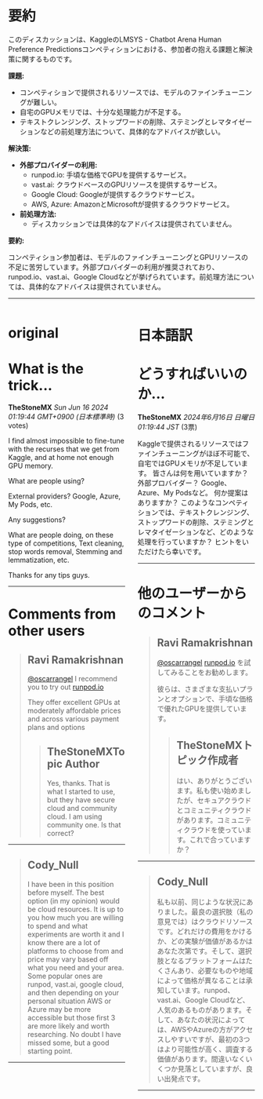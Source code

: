# 要約 
このディスカッションは、KaggleのLMSYS - Chatbot Arena Human Preference Predictionsコンペティションにおける、参加者の抱える課題と解決策に関するものです。

**課題:**

* コンペティションで提供されるリソースでは、モデルのファインチューニングが難しい。
* 自宅のGPUメモリでは、十分な処理能力が不足する。
* テキストクレンジング、ストップワードの削除、ステミングとレマタイゼーションなどの前処理方法について、具体的なアドバイスが欲しい。

**解決策:**

* **外部プロバイダーの利用:**
    * runpod.io: 手頃な価格でGPUを提供するサービス。
    * vast.ai: クラウドベースのGPUリソースを提供するサービス。
    * Google Cloud: Googleが提供するクラウドサービス。
    * AWS, Azure: AmazonとMicrosoftが提供するクラウドサービス。
* **前処理方法:**
    * ディスカッションでは具体的なアドバイスは提供されていません。

**要約:**

コンペティション参加者は、モデルのファインチューニングとGPUリソースの不足に苦労しています。外部プロバイダーの利用が推奨されており、runpod.io、vast.ai、Google Cloudなどが挙げられています。前処理方法については、具体的なアドバイスは提供されていません。


---


<style>
.column-left{
  float: left;
  width: 47.5%;
  text-align: left;
}
.column-right{
  float: right;
  width: 47.5%;
  text-align: left;
}
.column-one{
  float: left;
  width: 100%;
  text-align: left;
}
</style>


<div class="column-left">

# original

# What is the trick...

**TheStoneMX** *Sun Jun 16 2024 01:19:44 GMT+0900 (日本標準時)* (3 votes)

I find almost impossible to fine-tune with the recurses that we get from Kaggle, and at home not enough GPU memory.

What are people using?

External providers? Google, Azure, My Pods, etc.

Any suggestions?

What are people doing, on these type of competitions, Text cleaning, stop words removal, Stemming and lemmatization, etc.

Thanks for any tips guys.



---

 # Comments from other users

> ## Ravi Ramakrishnan
> 
> [@oscarrangel](https://www.kaggle.com/oscarrangel) I recommend you to try out [runpod.io](https://www.runpod.io/)
> 
> They offer excellent GPUs at moderately affordable prices and across various payment plans and options
> 
> 
> 
> > ## TheStoneMXTopic Author
> > 
> > Yes, thanks. That is what I started to use, but they have secure cloud and community cloud. I am using community one. Is that correct?
> > 
> > 
> > 


---

> ## Cody_Null
> 
> I have been in this position before myself. The best option (in my opinion) would be cloud resources. It is up to you how much you are willing to spend and what experiments are worth it and I know there are a lot of platforms to choose from and price may vary based off what you need and your area. Some popular ones are runpod, vast.ai, google cloud, and then depending on your personal situation AWS or Azure may be more accessible but those first 3 are more likely and worth researching. No doubt I have missed some, but a good starting point. 
> 
> 
> 


---



</div>
<div class="column-right">

# 日本語訳

# どうすればいいのか...
**TheStoneMX** *2024年6月16日 日曜日 01:19:44 JST* (3票)

Kaggleで提供されるリソースではファインチューニングがほぼ不可能で、自宅ではGPUメモリが不足しています。
皆さんは何を用いていますか？
外部プロバイダー？ Google、Azure、My Podsなど。
何か提案はありますか？
このようなコンペティションでは、テキストクレンジング、ストップワードの削除、ステミングとレマタイゼーションなど、どのような処理を行っていますか？
ヒントをいただけたら幸いです。

---
# 他のユーザーからのコメント
> ## Ravi Ramakrishnan
> 
> [@oscarrangel](https://www.kaggle.com/oscarrangel)  [runpod.io](https://www.runpod.io/) を試してみることをお勧めします。
> 
> 彼らは、さまざまな支払いプランとオプションで、手頃な価格で優れたGPUを提供しています。
> 
> 
> 
> > ## TheStoneMXトピック作成者
> > 
> > はい、ありがとうございます。私も使い始めましたが、セキュアクラウドとコミュニティクラウドがあります。コミュニティクラウドを使っています。これで合っていますか？
> > 
> > 
> > 
---
> ## Cody_Null
> 
> 私も以前、同じような状況にありました。最良の選択肢（私の意見では）はクラウドリソースです。どれだけの費用をかけるか、どの実験が価値があるかはあなた次第です。そして、選択肢となるプラットフォームはたくさんあり、必要なものや地域によって価格が異なることは承知しています。runpod、vast.ai、Google Cloudなど、人気のあるものがあります。そして、あなたの状況によっては、AWSやAzureの方がアクセスしやすいですが、最初の3つはより可能性が高く、調査する価値があります。間違いなくいくつか見落としていますが、良い出発点です。
> 
> 
> 
--- 



</div>